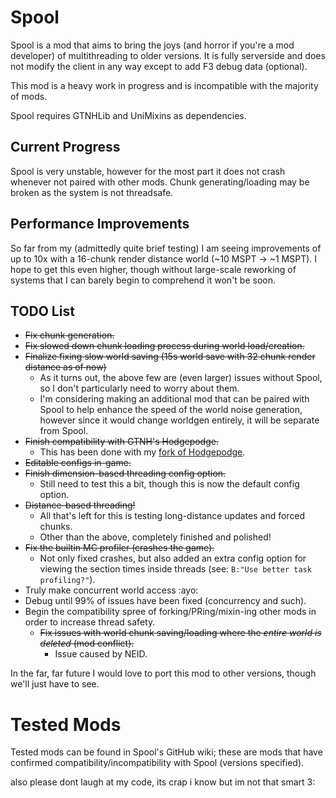 # Spool

Spool is a mod that aims to bring the joys (and horror if you're a mod developer) of multithreading to older versions. It is fully serverside and does not modify the client in any way except to add F3 debug data (optional).

This mod is a heavy work in progress and is incompatible with the majority of mods.

Spool requires GTNHLib and UniMixins as dependencies.

## Current Progress
Spool is very unstable, however for the most part it does not crash whenever not paired with other mods.
Chunk generating/loading may be broken as the system is not threadsafe.

## Performance Improvements
So far from my (admittedly quite brief testing) I am seeing improvements of up to 10x with a 16-chunk render distance world (~10 MSPT -> ~1 MSPT).
I hope to get this even higher, though without large-scale reworking of systems that I can barely begin to comprehend it won't be soon.

## TODO List
- ~~Fix chunk generation.~~
- ~~Fix slowed down chunk loading process during world load/creation.~~
- ~~Finalize fixing slow world saving (15s world save with 32 chunk render distance as of now)~~
  - As it turns out, the above few are (even larger) issues without Spool, so I don't particularly need to worry about them.
  - I'm considering making an additional mod that can be paired with Spool to help enhance the speed of the world noise generation, however since it would change worldgen entirely, it will be separate from Spool.
- ~~Finish compatibility with GTNH's Hodgepodge.~~
  - This has been done with my [fork of Hodgepodge](https://github.com/BallOfEnergy1/Hodgepodge).
- ~~Editable configs in-game.~~
- ~~Finish dimension-based threading config option.~~
  - Still need to test this a bit, though this is now the default config option.
- ~~Distance-based threading!~~
  - All that's left for this is testing long-distance updates and forced chunks.
  - Other than the above, completely finished and polished!
- ~~Fix the builtin MC profiler (crashes the game).~~
  - Not only fixed crashes, but also added an extra config option for viewing the section times inside threads (see: `B:"Use better task profiling?"`).
- Truly make concurrent world access :ayo:
- Debug until 99% of issues have been fixed (concurrency and such).
- Begin the compatibility spree of forking/PRing/mixin-ing other mods in order to increase thread safety.
  - ~~Fix issues with world chunk saving/loading where the *entire world is deleted* (mod conflict).~~
    - Issue caused by NEID.

In the far, far future I would love to port this mod to other versions, though we'll just have to see.

# Tested Mods
Tested mods can be found in Spool's GitHub wiki; these are mods that have confirmed compatibility/incompatibility with Spool (versions specified).


also please dont laugh at my code, its crap i know but im not that smart 3:
